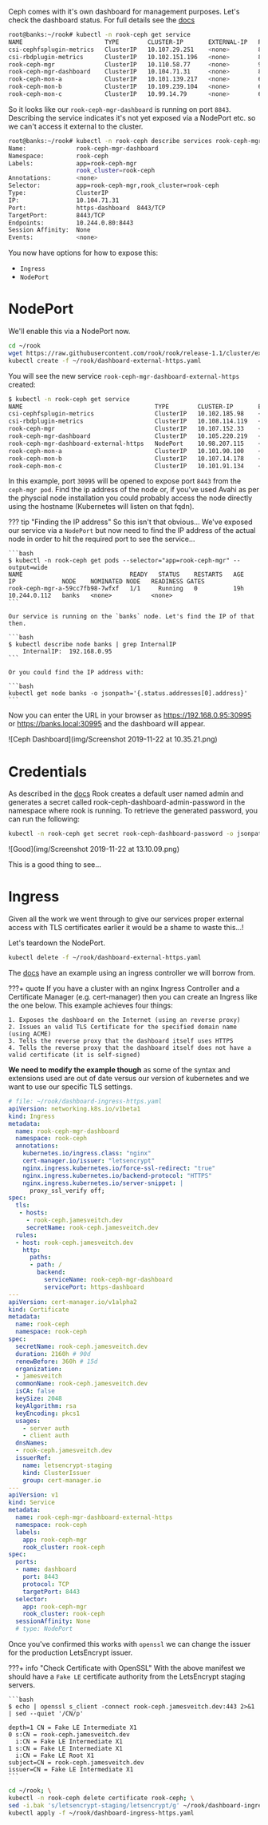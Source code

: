 Ceph comes with it's own dashboard for management purposes. Let's check the dashboard status. For full details see the [docs](https://rook.io/docs/rook/v1.1/ceph-dashboard.html)

```bash
root@banks:~/rook# kubectl -n rook-ceph get service
NAME                       TYPE        CLUSTER-IP       EXTERNAL-IP   PORT(S)             AGE
csi-cephfsplugin-metrics   ClusterIP   10.107.29.251    <none>        8080/TCP,8081/TCP   14m
csi-rbdplugin-metrics      ClusterIP   10.102.151.196   <none>        8080/TCP,8081/TCP   14m
rook-ceph-mgr              ClusterIP   10.110.58.77     <none>        9283/TCP            12m
rook-ceph-mgr-dashboard    ClusterIP   10.104.71.31     <none>        8443/TCP            12m
rook-ceph-mon-a            ClusterIP   10.101.139.217   <none>        6789/TCP,3300/TCP   13m
rook-ceph-mon-b            ClusterIP   10.109.239.104   <none>        6789/TCP,3300/TCP   13m
rook-ceph-mon-c            ClusterIP   10.99.14.79      <none>        6789/TCP,3300/TCP   13m
```

So it looks like our `rook-ceph-mgr-dashboard` is running on port `8843`. Describing the service indicates it's not yet exposed via a NodePort etc. so we can't access it external to the cluster.

```bash
root@banks:~/rook# kubectl -n rook-ceph describe services rook-ceph-mgr-dashboard
Name:              rook-ceph-mgr-dashboard
Namespace:         rook-ceph
Labels:            app=rook-ceph-mgr
                   rook_cluster=rook-ceph
Annotations:       <none>
Selector:          app=rook-ceph-mgr,rook_cluster=rook-ceph
Type:              ClusterIP
IP:                10.104.71.31
Port:              https-dashboard  8443/TCP
TargetPort:        8443/TCP
Endpoints:         10.244.0.80:8443
Session Affinity:  None
Events:            <none>
```

You now have options for how to expose this:

* `Ingress`
* `NodePort`

# NodePort
We'll enable this via a NodePort now.

```bash
cd ~/rook
wget https://raw.githubusercontent.com/rook/rook/release-1.1/cluster/examples/kubernetes/ceph/dashboard-external-https.yaml
kubectl create -f ~/rook/dashboard-external-https.yaml
```

You will see the new service `rook-ceph-mgr-dashboard-external-https` created:

```bash
$ kubectl -n rook-ceph get service
NAME                                     TYPE        CLUSTER-IP       EXTERNAL-IP   PORT(S)             AGE
csi-cephfsplugin-metrics                 ClusterIP   10.102.185.98    <none>        8080/TCP,8081/TCP   18h
csi-rbdplugin-metrics                    ClusterIP   10.108.114.119   <none>        8080/TCP,8081/TCP   18h
rook-ceph-mgr                            ClusterIP   10.107.152.33    <none>        9283/TCP            18h
rook-ceph-mgr-dashboard                  ClusterIP   10.105.220.219   <none>        8443/TCP            18h
rook-ceph-mgr-dashboard-external-https   NodePort    10.98.207.115    <none>        8443:30995/TCP      9s
rook-ceph-mon-a                          ClusterIP   10.101.90.100    <none>        6789/TCP,3300/TCP   18h
rook-ceph-mon-b                          ClusterIP   10.107.14.178    <none>        6789/TCP,3300/TCP   18h
rook-ceph-mon-c                          ClusterIP   10.101.91.134    <none>        6789/TCP,3300/TCP   18h
```

In this example, port `30995` will be opened to expose port `8443` from the `ceph-mgr pod`. Find the ip address of the node or, if you've used Avahi as per the physcial node installation you could probably access the node directly using the hostname (Kubernetes will listen on that fqdn).

??? tip "Finding the IP address"
    So this isn't that obvious... We've exposed our service via a `NodePort` but now need to find the IP address of the actual node in order to hit the required port to see the service...

    ```bash
    $ kubectl -n rook-ceph get pods --selector="app=rook-ceph-mgr" --output=wide
    NAME                              READY   STATUS    RESTARTS   AGE   IP             NODE    NOMINATED NODE   READINESS GATES
    rook-ceph-mgr-a-59cc7fb98-7wfxf   1/1     Running   0          19h   10.244.0.112   banks   <none>           <none>
    ```

    Our service is running on the `banks` node. Let's find the IP of that then.

    ```bash
    $ kubectl describe node banks | grep InternalIP
        InternalIP:  192.168.0.95
    ```

    Or you could find the IP address with:

    ```bash
    kubectl get node banks -o jsonpath='{.status.addresses[0].address}'
    ```

Now you can enter the URL in your browser as https://192.168.0.95:30995 or https://banks.local:30995 and the dashboard will appear.

![Ceph Dashboard](img/Screenshot 2019-11-22 at 10.35.21.png)

# Credentials
As described in the [docs](https://rook.io/docs/rook/v1.1/ceph-dashboard.html) Rook creates a default user named admin and generates a secret called rook-ceph-dashboard-admin-password in the namespace where rook is running. To retrieve the generated password, you can run the following:

```bash
kubectl -n rook-ceph get secret rook-ceph-dashboard-password -o jsonpath="{['data']['password']}" | base64 --decode && echo
```

![Good](img/Screenshot 2019-11-22 at 13.10.09.png)

This is a good thing to see...

# Ingress
Given all the work we went through to give our services proper external access with TLS certificates earlier it would be a shame to waste this...!

Let's teardown the NodePort.
```bash
kubectl delete -f ~/rook/dashboard-external-https.yaml
```

The [docs](https://rook.io/docs/rook/v1.2/ceph-dashboard.html#ingress-controller) have an example using an ingress controller we will borrow from.

???+ quote
    If you have a cluster with an nginx Ingress Controller and a Certificate Manager (e.g. cert-manager) then you can create an Ingress like the one below. This example achieves four things:

    1. Exposes the dashboard on the Internet (using an reverse proxy)
    2. Issues an valid TLS Certificate for the specified domain name (using ACME)
    3. Tells the reverse proxy that the dashboard itself uses HTTPS
    4. Tells the reverse proxy that the dashboard itself does not have a valid certificate (it is self-signed)

**We need to modify the example though** as some of the syntax and extensions used are out of date versus our version of kubernetes and we want to use our specific TLS settings.

```yaml
# file: ~/rook/dashboard-ingress-https.yaml
apiVersion: networking.k8s.io/v1beta1
kind: Ingress
metadata:
  name: rook-ceph-mgr-dashboard
  namespace: rook-ceph
  annotations:
    kubernetes.io/ingress.class: "nginx"
    cert-manager.io/issuer: "letsencrypt"
    nginx.ingress.kubernetes.io/force-ssl-redirect: "true"
    nginx.ingress.kubernetes.io/backend-protocol: "HTTPS"
    nginx.ingress.kubernetes.io/server-snippet: |
      proxy_ssl_verify off;
spec:
  tls:
   - hosts:
     - rook-ceph.jamesveitch.dev
     secretName: rook-ceph.jamesveitch.dev
  rules:
  - host: rook-ceph.jamesveitch.dev
    http:
      paths:
      - path: /
        backend:
          serviceName: rook-ceph-mgr-dashboard
          servicePort: https-dashboard
---
apiVersion: cert-manager.io/v1alpha2
kind: Certificate
metadata:
  name: rook-ceph
  namespace: rook-ceph
spec:
  secretName: rook-ceph.jamesveitch.dev
  duration: 2160h # 90d
  renewBefore: 360h # 15d
  organization:
  - jamesveitch
  commonName: rook-ceph.jamesveitch.dev
  isCA: false
  keySize: 2048
  keyAlgorithm: rsa
  keyEncoding: pkcs1
  usages:
    - server auth
    - client auth
  dnsNames:
  - rook-ceph.jamesveitch.dev
  issuerRef:
    name: letsencrypt-staging
    kind: ClusterIssuer
    group: cert-manager.io
---
apiVersion: v1
kind: Service
metadata:
  name: rook-ceph-mgr-dashboard-external-https
  namespace: rook-ceph
  labels:
    app: rook-ceph-mgr
    rook_cluster: rook-ceph
spec:
  ports:
  - name: dashboard
    port: 8443
    protocol: TCP
    targetPort: 8443
  selector:
    app: rook-ceph-mgr
    rook_cluster: rook-ceph
  sessionAffinity: None
  # type: NodePort
```

Once you've confirmed this works with `openssl` we can change the issuer for the production LetsEncrypt issuer.

???+ info "Check Certificate with OpenSSL"
    With the above manifest we should have a `Fake LE` certificate authority from the LetsEncrypt staging servers.

    ```bash
    $ echo | openssl s_client -connect rook-ceph.jamesveitch.dev:443 2>&1 | sed --quiet '/CN/p'

    depth=1 CN = Fake LE Intermediate X1
    0 s:CN = rook-ceph.jamesveitch.dev
      i:CN = Fake LE Intermediate X1
    1 s:CN = Fake LE Intermediate X1
      i:CN = Fake LE Root X1
    subject=CN = rook-ceph.jamesveitch.dev
    issuer=CN = Fake LE Intermediate X1
    ```

```bash
cd ~/rook; \
kubectl -n rook-ceph delete certificate rook-ceph; \
sed -i.bak 's/letsencrypt-staging/letsencrypt/g' ~/rook/dashboard-ingress-https.yaml; \
kubectl apply -f ~/rook/dashboard-ingress-https.yaml
```